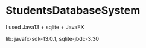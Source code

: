 # StudentsDatabaseSystem

I used Java13 + sqlite + JavaFX

lib: javafx-sdk-13.0.1, sqlite-jbdc-3.30
